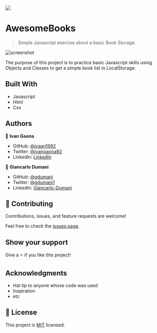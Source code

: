 ![](./assets/screenshot0)

# AwesomeBooks

> Simple Javascript exercise about a basic Book Storage.

![screenshot](https://user-images.githubusercontent.com/73128809/143690310-691b7260-aab0-4166-b865-7c803468dd54.png)

The purpose of this project is to practice basic Javascript skills using Objects and Classes to get a simple book list in LocalStorage.

## Built With

- Javascript
- Html
- Css

## Authors

👤 **Ivan Gaona**


- GitHub: [@ivaan1992](https://github.com/ivaan1992)
- Twitter: [@ivangaona92](https://twitter.com/ivangaona92)
- LinkedIn: [LinkedIn](https://www.linkedin.com/in/ivan-linares-gaona/)

👤 **Giancarlo Dumani**

- GitHub: [@gdumani](https://github.com/gdumani)
- Twitter: [@gdumani1](https://twitter.com/gdumani1)
- LinkedIn: [ Giancarlo-Dumani](https://www.linkedin.com/in/gdumani/?originalSubdomain=cr)
## 🤝 Contributing

Contributions, issues, and feature requests are welcome!

Feel free to check the [issues page](https://github.com/ivaan1992/AwesomeBooks/issues).

## Show your support

Give a ⭐️ if you like this project!

## Acknowledgments

- Hat tip to anyone whose code was used
- Inspiration
- etc

## 📝 License

This project is [MIT](./MIT.md) licensed.
